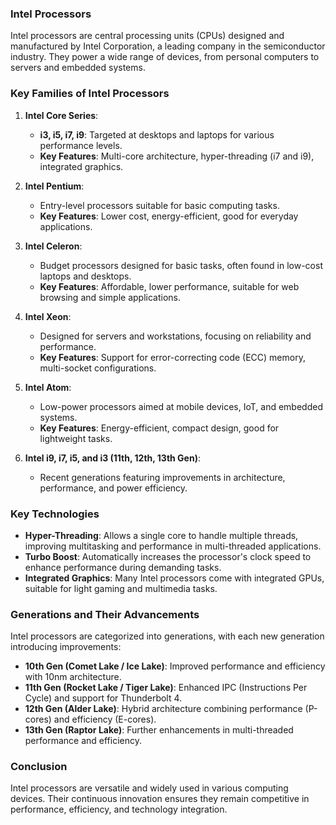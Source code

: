 ### Intel Processors

Intel processors are central processing units (CPUs) designed and manufactured by Intel Corporation, a leading company in the semiconductor industry. They power a wide range of devices, from personal computers to servers and embedded systems.

### Key Families of Intel Processors

1. **Intel Core Series**:
   - **i3, i5, i7, i9**: Targeted at desktops and laptops for various performance levels.
   - **Key Features**: Multi-core architecture, hyper-threading (i7 and i9), integrated graphics.

2. **Intel Pentium**:
   - Entry-level processors suitable for basic computing tasks.
   - **Key Features**: Lower cost, energy-efficient, good for everyday applications.

3. **Intel Celeron**:
   - Budget processors designed for basic tasks, often found in low-cost laptops and desktops.
   - **Key Features**: Affordable, lower performance, suitable for web browsing and simple applications.

4. **Intel Xeon**:
   - Designed for servers and workstations, focusing on reliability and performance.
   - **Key Features**: Support for error-correcting code (ECC) memory, multi-socket configurations.

5. **Intel Atom**:
   - Low-power processors aimed at mobile devices, IoT, and embedded systems.
   - **Key Features**: Energy-efficient, compact design, good for lightweight tasks.

6. **Intel i9, i7, i5, and i3 (11th, 12th, 13th Gen)**:
   - Recent generations featuring improvements in architecture, performance, and power efficiency.

### Key Technologies

- **Hyper-Threading**: Allows a single core to handle multiple threads, improving multitasking and performance in multi-threaded applications.
- **Turbo Boost**: Automatically increases the processor's clock speed to enhance performance during demanding tasks.
- **Integrated Graphics**: Many Intel processors come with integrated GPUs, suitable for light gaming and multimedia tasks.

### Generations and Their Advancements

Intel processors are categorized into generations, with each new generation introducing improvements:

- **10th Gen (Comet Lake / Ice Lake)**: Improved performance and efficiency with 10nm architecture.
- **11th Gen (Rocket Lake / Tiger Lake)**: Enhanced IPC (Instructions Per Cycle) and support for Thunderbolt 4.
- **12th Gen (Alder Lake)**: Hybrid architecture combining performance (P-cores) and efficiency (E-cores).
- **13th Gen (Raptor Lake)**: Further enhancements in multi-threaded performance and efficiency.

### Conclusion

Intel processors are versatile and widely used in various computing devices. Their continuous innovation ensures they remain competitive in performance, efficiency, and technology integration.